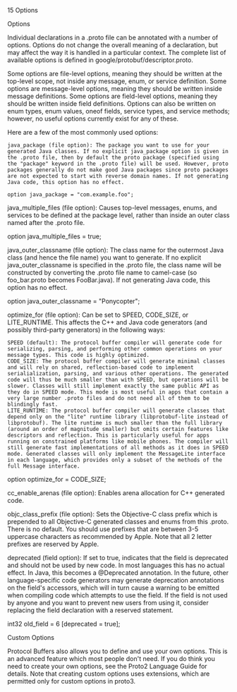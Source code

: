 15 Options

Options

Individual declarations in a .proto file can be annotated with a number of options. Options do not change the overall meaning of a declaration, but may affect the way it is handled in a particular context. The complete list of available options is defined in google/protobuf/descriptor.proto.

Some options are file-level options, meaning they should be written at the top-level scope, not inside any message, enum, or service definition. Some options are message-level options, meaning they should be written inside message definitions. Some options are field-level options, meaning they should be written inside field definitions. Options can also be written on enum types, enum values, oneof fields, service types, and service methods; however, no useful options currently exist for any of these.

Here are a few of the most commonly used options:

    java_package (file option): The package you want to use for your generated Java classes. If no explicit java_package option is given in the .proto file, then by default the proto package (specified using the "package" keyword in the .proto file) will be used. However, proto packages generally do not make good Java packages since proto packages are not expected to start with reverse domain names. If not generating Java code, this option has no effect.

    option java_package = "com.example.foo";

java_multiple_files (file option): Causes top-level messages, enums, and services to be defined at the package level, rather than inside an outer class named after the .proto file.

option java_multiple_files = true;

java_outer_classname (file option): The class name for the outermost Java class (and hence the file name) you want to generate. If no explicit java_outer_classname is specified in the .proto file, the class name will be constructed by converting the .proto file name to camel-case (so foo_bar.proto becomes FooBar.java). If not generating Java code, this option has no effect.

option java_outer_classname = "Ponycopter";

optimize_for (file option): Can be set to SPEED, CODE_SIZE, or LITE_RUNTIME. This affects the C++ and Java code generators (and possibly third-party generators) in the following ways:

    SPEED (default): The protocol buffer compiler will generate code for serializing, parsing, and performing other common operations on your message types. This code is highly optimized.
    CODE_SIZE: The protocol buffer compiler will generate minimal classes and will rely on shared, reflection-based code to implement serialialization, parsing, and various other operations. The generated code will thus be much smaller than with SPEED, but operations will be slower. Classes will still implement exactly the same public API as they do in SPEED mode. This mode is most useful in apps that contain a very large number .proto files and do not need all of them to be blindingly fast.
    LITE_RUNTIME: The protocol buffer compiler will generate classes that depend only on the "lite" runtime library (libprotobuf-lite instead of libprotobuf). The lite runtime is much smaller than the full library (around an order of magnitude smaller) but omits certain features like descriptors and reflection. This is particularly useful for apps running on constrained platforms like mobile phones. The compiler will still generate fast implementations of all methods as it does in SPEED mode. Generated classes will only implement the MessageLite interface in each language, which provides only a subset of the methods of the full Message interface.

option optimize_for = CODE_SIZE;

cc_enable_arenas (file option): Enables arena allocation for C++ generated code.

objc_class_prefix (file option): Sets the Objective-C class prefix which is prepended to all Objective-C generated classes and enums from this .proto. There is no default. You should use prefixes that are between 3-5 uppercase characters as recommended by Apple. Note that all 2 letter prefixes are reserved by Apple.

deprecated (field option): If set to true, indicates that the field is deprecated and should not be used by new code. In most languages this has no actual effect. In Java, this becomes a @Deprecated annotation. In the future, other language-specific code generators may generate deprecation annotations on the field's accessors, which will in turn cause a warning to be emitted when compiling code which attempts to use the field. If the field is not used by anyone and you want to prevent new users from using it, consider replacing the field declaration with a reserved statement.

int32 old_field = 6 [deprecated = true];

Custom Options

Protocol Buffers also allows you to define and use your own options. This is an advanced feature which most people don't need. If you do think you need to create your own options, see the Proto2 Language Guide for details. Note that creating custom options uses extensions, which are permitted only for custom options in proto3.